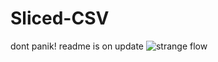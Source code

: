 # Sliced-CSV


dont panik! readme is on update
![strange flow](https://www.dropbox.com/s/itrxqb1krv7gxp7/full.JPG?raw=1)

